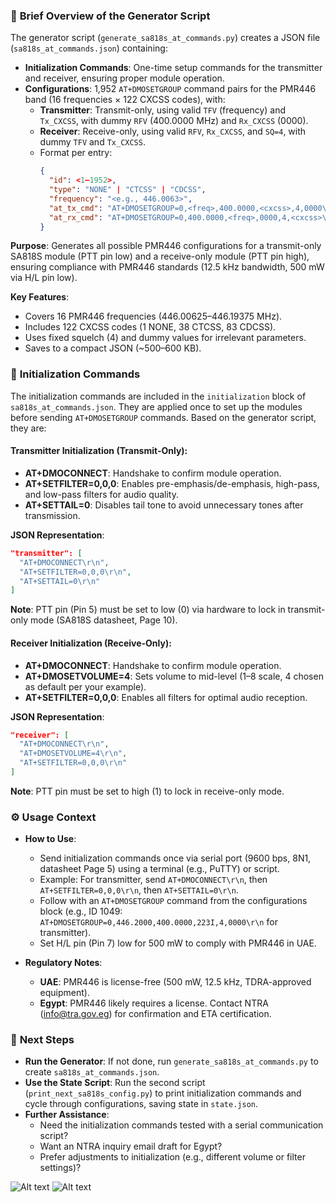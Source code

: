 ### 📄 **Brief Overview of the Generator Script**

The generator script (`generate_sa818s_at_commands.py`) creates a JSON file (`sa818s_at_commands.json`) containing:

- **Initialization Commands**: One-time setup commands for the transmitter and receiver, ensuring proper module operation.
- **Configurations**: 1,952 `AT+DMOSETGROUP` command pairs for the PMR446 band (16 frequencies × 122 CXCSS codes), with:
  - **Transmitter**: Transmit-only, using valid `TFV` (frequency) and `Tx_CXCSS`, with dummy `RFV` (400.0000 MHz) and `Rx_CXCSS` (0000).
  - **Receiver**: Receive-only, using valid `RFV`, `Rx_CXCSS`, and `SQ=4`, with dummy `TFV` and `Tx_CXCSS`.
  - Format per entry:
    ```json
    {
      "id": <1–1952>,
      "type": "NONE" | "CTCSS" | "CDCSS",
      "frequency": "<e.g., 446.0063>",
      "at_tx_cmd": "AT+DMOSETGROUP=0,<freq>,400.0000,<cxcss>,4,0000\r\n",
      "at_rx_cmd": "AT+DMOSETGROUP=0,400.0000,<freq>,0000,4,<cxcss>\r\n"
    }
    ```

**Purpose**: Generates all possible PMR446 configurations for a transmit-only SA818S module (PTT pin low) and a receive-only module (PTT pin high), ensuring compliance with PMR446 standards (12.5 kHz bandwidth, 500 mW via H/L pin low).

**Key Features**:
- Covers 16 PMR446 frequencies (446.00625–446.19375 MHz).
- Includes 122 CXCSS codes (1 NONE, 38 CTCSS, 83 CDCSS).
- Uses fixed squelch (4) and dummy values for irrelevant parameters.
- Saves to a compact JSON (~500–600 KB).

### 📡 **Initialization Commands**

The initialization commands are included in the `initialization` block of `sa818s_at_commands.json`. They are applied once to set up the modules before sending `AT+DMOSETGROUP` commands. Based on the generator script, they are:

#### **Transmitter Initialization** (Transmit-Only):
- **AT+DMOCONNECT**: Handshake to confirm module operation.
- **AT+SETFILTER=0,0,0**: Enables pre-emphasis/de-emphasis, high-pass, and low-pass filters for audio quality.
- **AT+SETTAIL=0**: Disables tail tone to avoid unnecessary tones after transmission.

**JSON Representation**:
```json
"transmitter": [
  "AT+DMOCONNECT\r\n",
  "AT+SETFILTER=0,0,0\r\n",
  "AT+SETTAIL=0\r\n"
]
```

**Note**: PTT pin (Pin 5) must be set to low (0) via hardware to lock in transmit-only mode (SA818S datasheet, Page 10).

#### **Receiver Initialization** (Receive-Only):
- **AT+DMOCONNECT**: Handshake to confirm module operation.
- **AT+DMOSETVOLUME=4**: Sets volume to mid-level (1–8 scale, 4 chosen as default per your example).
- **AT+SETFILTER=0,0,0**: Enables all filters for optimal audio reception.

**JSON Representation**:
```json
"receiver": [
  "AT+DMOCONNECT\r\n",
  "AT+DMOSETVOLUME=4\r\n",
  "AT+SETFILTER=0,0,0\r\n"
]
```

**Note**: PTT pin must be set to high (1) to lock in receive-only mode.

### ⚙️ **Usage Context**

- **How to Use**:
  - Send initialization commands once via serial port (9600 bps, 8N1, datasheet Page 5) using a terminal (e.g., PuTTY) or script.
  - Example: For transmitter, send `AT+DMOCONNECT\r\n`, then `AT+SETFILTER=0,0,0\r\n`, then `AT+SETTAIL=0\r\n`.
  - Follow with an `AT+DMOSETGROUP` command from the configurations block (e.g., ID 1049: `AT+DMOSETGROUP=0,446.2000,400.0000,223I,4,0000\r\n` for transmitter).
  - Set H/L pin (Pin 7) low for 500 mW to comply with PMR446 in UAE.

- **Regulatory Notes**:
  - **UAE**: PMR446 is license-free (500 mW, 12.5 kHz, TDRA-approved equipment).
  - **Egypt**: PMR446 likely requires a license. Contact NTRA (info@tra.gov.eg) for confirmation and ETA certification.

### 🚀 **Next Steps**

- **Run the Generator**: If not done, run `generate_sa818s_at_commands.py` to create `sa818s_at_commands.json`.
- **Use the State Script**: Run the second script (`print_next_sa818s_config.py`) to print initialization commands and cycle through configurations, saving state in `state.json`.
- **Further Assistance**:
  - Need the initialization commands tested with a serial communication script?
  - Want an NTRA inquiry email draft for Egypt?
  - Prefer adjustments to initialization (e.g., different volume or filter settings)?

![Alt text](image1.png)
![Alt text](image0.png)